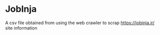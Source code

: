 # JobInja

A csv file obtained from using the web crawler to scrap https://jobinja.ir/ site information
